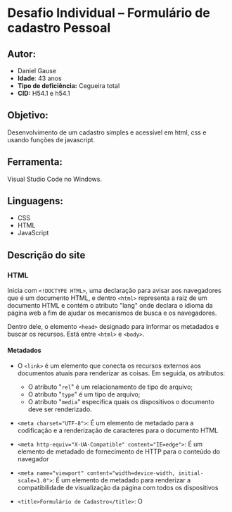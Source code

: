 # Desafio Individual – Formulário de cadastro Pessoal

## Autor:

- Daniel Gause
- **Idade**: 43 anos
- **Tipo de deficiência:** Cegueira total
- **CID:** H54.1 e h54.1

## Objetivo:

Desenvolvimento de um cadastro simples e acessível em html, css e usando funções de javascript. 
## Ferramenta:

Visual Studio Code no Windows.

## Linguagens: 

- CSS
- HTML
- JavaScript

## Descrição do site

### HTML

Inicia com `<!DOCTYPE HTML>`, uma declaração para avisar aos navegadores que é um documento HTML, e dentro `<html>` representa a raiz de um documento HTML e contém o atributo "lang" onde declara o idioma da página web a fim de ajudar os mecanismos de busca e os navegadores. 

Dentro dele, o elemento `<head>` designado para informar os metadados e buscar os recursos. Está entre `<html>` e `<body>`. 

#### Metadados

- O `<link>` é um elemento que conecta os recursos externos aos documentos atuais para renderizar as coisas. Em seguida, os atributos:
  - O atributo "`rel`" é um relacionamento de tipo de arquivo;
  - O atributo "`type`" é um tipo de arquivo;
  - O atributo "`media`" especifica quais os dispositivos o documento deve ser renderizado.

- `<meta charset="UTF-8">`: É um elemento de metadado para a codificação e a renderização de caracteres para o documento HTML
- `<meta http-equiv="X-UA-Compatible" content="IE=edge">`: É um elemento de metadado de fornecimento de HTTP para o conteúdo do navegador
- `<meta name="viewport" content="width=device-width, initial-scale=1.0">`: É um elemento de metadado para renderizar a compatibilidade de visualização da página com todos os dispositivos
- `<title>Formulário de Cadastro</title>`: O <title> é um elemento que renderiza o título para a aba do navegador

#### Corpo

O elemento `<body>` renderiza todo o corpo de um documento.

No corpo são encontrados os elementos <div>, que são divisões ou seções num documento HTML. O atributo "`class`" é um nome de classe para um elemento para pegar os seletores de um arquivo CSS.

Além disso, numa divisão, temos:

- `<h1>` é um cabeçalho de primeiro grau.
- `<p>` é uma definição de parágrafos.

#### Formulário

O `<form>` é um elemento de criação de formulário usado para onde o usuário possa preencher os campos. Nele, tem um atributo "`onsubmit`" é um evento de submissão em JavaScript que executa a função.

No form temos:

##### Rótulos

- O `<label>` é um elemento que rotula a informação.
  - O atributo "`for`" é um método que pega o identificador do campo de entrada.

##### Campos de entrada

- O `<input>` é um elemento de campo de entrada para o usuário escrever o valor e preenchê-lo.
  - O atributo "`id`" é uma vinculação do campo ao rótulo.
  - O atributo "`required`" significa que o campo não pode ser vazio.
  - O atributo "`maxlength`" define o limite de caracteres.
  - O atributo "`placeholder`" é um valor da dica ou do exemplo.
O atributo "`autocomplete="off""` foi usado em entradas específicas para proteção de dados sensíveis. 
O atributo "`autocomplete="off"`"  foi usado em entradas específicas para proteção de dados sensíveis. 




#### Fim

O atributo  "`onkeydown`" foi usado para executar a função de preenchimento dos pontos e ífem da máscara do cpf. 
O comando onblur="pesquisacep(this.value);" possue um evento "onblur" que checa se o CEP é válido ou não e também preenche todos os campos de endereço de forma automática. 

O comando `<input id="cadastrar" type="submit" value="Enviar dados">` é um botão de submissão com um valor para renderizar

O comando `<script type="text/javascript" src="js/script.js"></script>` é elemento para anexar o arquivo externo em JavaScript e define o tipo de documento



### JavaScript

Foi usado nesse projeto a API do ViaCep,, com algumas adaptações estruturais. 

No fim, na última função, temos um comando `window.location.href`, que encaminha para próxima página de mensagem enviada com sucesso. 

## Referências

### HTML

Vídeos da trilha de aprendizagem da Gama Academy, e apostilas diversas.

### JavaScript

- [Validação de CEP pelo ViaCEP](https://viacep.com.br/#:~:text=Acessando%20o%20webservice%20de%20CEP,piped%22%20ou%20%22querty%22.)

### CSS

Método de acerto e erro, visto ser deficiente visual total e não ter uma exata noção do visual, com a colaboração de pessoas que veem.


